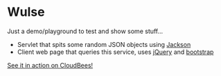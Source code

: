 Wulse
=====

Just a demo/playground to test and show some stuff...
 * Servlet that spits some random JSON objects using [Jackson](http://jackson.codehaus.org)
 * Client web page that queries this service, uses [jQuery](http://jquery.com) and [bootstrap](http://www.getbootstrap.com)

[See it in action on CloudBees!](http://wulse.hogmoru.cloudbees.net/overview.html)
